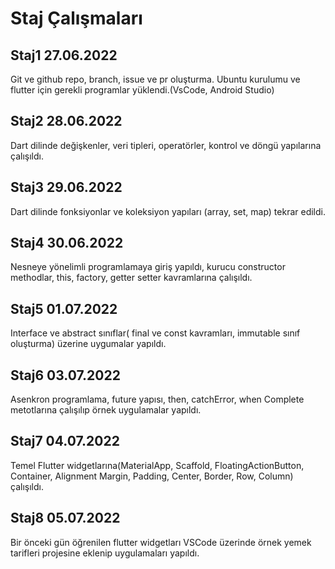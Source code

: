 <h1> Staj Çalışmaları</h1>
  <h2>Staj1 27.06.2022</h2>
  Git ve github repo, branch, issue ve pr oluşturma. Ubuntu kurulumu ve flutter için gerekli programlar yüklendi.(VsCode, Android Studio)
  <h2>Staj2 28.06.2022</h2>
  Dart dilinde değişkenler, veri tipleri, operatörler, kontrol ve döngü yapılarına çalışıldı.
  <h2>Staj3 29.06.2022</h2>
  Dart dilinde fonksiyonlar ve koleksiyon yapıları (array, set, map) tekrar edildi.
  <h2>Staj4 30.06.2022</h2>
  Nesneye yönelimli programlamaya giriş yapıldı, kurucu constructor methodlar, this, factory, getter setter kavramlarına çalışıldı.
  <h2>Staj5 01.07.2022</h2>
  Interface ve abstract sınıflar( final ve const kavramları, immutable sınıf oluşturma) üzerine uygumalar yapıldı.
  <h2>Staj6 03.07.2022</h2>
  Asenkron programlama, future yapısı, then, catchError, when Complete metotlarına çalışılıp örnek uygulamalar yapıldı.
  <h2>Staj7 04.07.2022</h2>
  Temel Flutter widgetlarına(MaterialApp, Scaffold, FloatingActionButton, Container, Alignment Margin, Padding, Center, Border, Row, Column) çalışıldı.
  <h2>Staj8 05.07.2022</h2>
  Bir önceki gün öğrenilen flutter widgetları VSCode üzerinde örnek yemek tarifleri projesine eklenip uygulamaları yapıldı.

  
